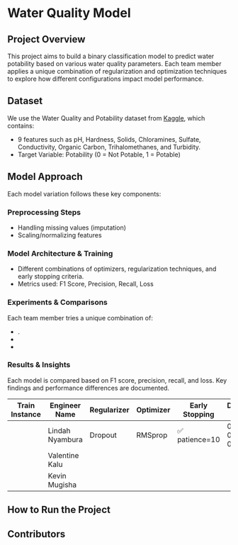# Water Quality Model

## Project Overview
This project aims to build a binary classification model to predict water potability based on various water quality parameters. Each team member applies a unique combination of regularization and optimization techniques to explore how different configurations impact model performance.

## Dataset
We use the Water Quality and Potability dataset from [Kaggle](https://www.kaggle.com/datasets/uom190346a/water-quality-and-potability?select=water_potability.csv), which contains:
- 9 features such as pH, Hardness, Solids, Chloramines, Sulfate, Conductivity, Organic Carbon, Trihalomethanes, and Turbidity.
- Target Variable: Potability (0 = Not Potable, 1 = Potable)

## Model Approach
Each model variation follows these key components:

### Preprocessing Steps
- Handling missing values (imputation)
- Scaling/normalizing features
### Model Architecture & Training
- Different combinations of optimizers, regularization techniques, and early stopping criteria.
- Metrics used: F1 Score, Precision, Recall, Loss
### Experiments & Comparisons
Each team member tries a unique combination of:
- . 
-  
- 
### Results & Insights
Each model is compared based on F1 score, precision, recall, and loss. Key findings and performance differences are documented.

| **Train Instance** | **Engineer Name** | **Regularizer** | **Optimizer** | **Early Stopping** | **Dropout Rate** | **Accuracy** | **F1 Score** | **Recall** | **Precision** |
|--------------------|-------------------|-----------------|---------------|--------------------|------------------|--------------|--------------|------------|---------------|
|                    | Lindah Nyambura   |      Dropout    |  RMSprop      |✅ patience=10                |  0.3 → 0.2 → 0.1 |  65%         |0.72(0), 0.52(1)|0.73(0), 0.51(1)|0.71(0), 0.53(1)|
|                    | Valentine Kalu    |                 |               |                    |                  |              |              |            |               |
|                    | Kevin Mugisha     |                 |               |                    |                  |              |              |            |               |

## How to Run the Project


## Contributors
